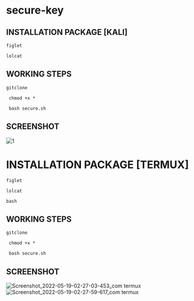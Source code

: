 # secure-key

## INSTALLATION PACKAGE [KALI]
   
`figlet`

`lolcat`

## WORKING STEPS

``` gitclone ```

``` chmod +x *```

``` bash secure.sh```

## SCREENSHOT
![1](https://user-images.githubusercontent.com/104165282/169866586-eede5b7c-fc4e-4738-8fe6-60e1c7531246.png)



# INSTALLATION PACKAGE [TERMUX]

```figlet```

```lolcat```

```bash```

## WORKING STEPS

```gitclone ```

``` chmod +x *```

``` bash secure.sh```

## SCREENSHOT
![Screenshot_2022-05-19-02-27-03-453_com termux](https://user-images.githubusercontent.com/104165282/169866883-6f528407-80a2-4235-946c-c89b1e49d7f0.jpg)
![Screenshot_2022-05-19-02-27-59-617_com termux](https://user-images.githubusercontent.com/104165282/169866939-fa3cd8f6-d0fa-458d-8e2c-b7eb1cff41b3.jpg)



